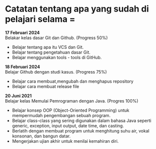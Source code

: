 # Catatan tentang apa yang sudah di pelajari selama =

**17 Februari  2024**  
Belakar kelas dasar Git dan Github. (Progress 50%)  
* Belajar tentang apa itu VCS dan Git.  
* Belajar tentang pengetahuan dasar Git.  
* Belajar menggunakan tools - tools di GitHub.
  
**18 Februari 2024**<br> Belajar Github dengan studi kasus. (Progress 75%)  
* Belajar cara membuat,mengubah dan menghapus repository
* Belajar cara membuat release file
  
**20 Juni 2021**<br>
Belajar kelas Memulai Pemrograman dengan Java. (Progres 100%)  
* Belajar konsep OOP (Object-Oriented Programming) untuk mempermudah pengembangan sebuah program.
* Belajar class-class yang sering digunakan dalam bahasa Java seperti generic, exception, input output, date time, dan casting.
* Berlatih dengan membuat program untuk menghitung suhu air, vokal konsonan, dan bangun datar.
* Mengerjakan ujian akhir untuk menilai kemahiran diri.
